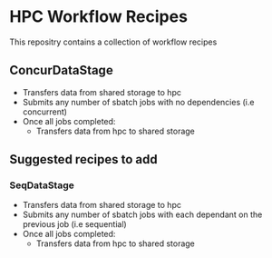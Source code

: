 # HPC Workflow Recipes

This repositry contains a collection of workflow recipes

## ConcurDataStage

- Transfers data from shared storage to hpc
- Submits any number of sbatch jobs with no dependencies (i.e concurrent)
- Once all jobs completed:
    - Transfers data from hpc to shared storage

## Suggested recipes to add

### SeqDataStage

- Transfers data from shared storage to hpc
- Submits any number of sbatch jobs with each dependant on the previous job (i.e sequential)
- Once all jobs completed:
    - Transfers data from hpc to shared storage
